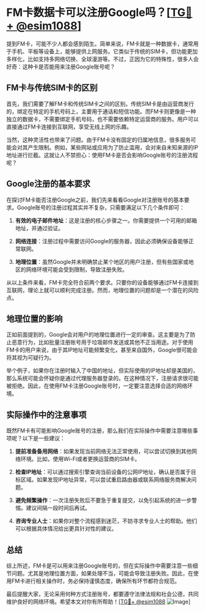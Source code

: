 # FM卡数据卡可以注册Google吗？[[TG💪+ @esim1088](https://t.me/s/esim1088)]

提到FM卡，可能不少人都会感到陌生。简单来说，FM卡就是一种数据卡，通常用于手机、平板等设备上，能够提供上网服务。它类似于传统的SIM卡，但功能更加多样化，比如支持多网络切换、全球漫游等。不过，正因为它的特殊性，很多人会好奇：这种卡是否能用来注册Google账号呢？

## FM卡与传统SIM卡的区别

首先，我们需要了解FM卡和传统SIM卡之间的区别。传统SIM卡是由运营商发行的，绑定在特定的手机号码上，主要用于通话和短信功能。而FM卡则更像是一种独立的数据卡，不需要绑定手机号码，也不需要依赖特定运营商的服务。用户可以直接通过FM卡连接到互联网，享受无线上网的乐趣。

当然，这种灵活性也带来了问题。由于FM卡没有固定的归属地信息，很多服务可能会对其产生限制。例如，某些网站或应用为了防止滥用，会对来自未知来源的IP地址进行拦截。这就让人不禁担心：使用FM卡是否会影响Google账号的注册流程呢？

## Google注册的基本要求

在探讨FM卡能否注册Google之前，我们先来看看Google对注册账号的基本要求。Google账号的注册过程其实并不复杂，只需要满足以下几个条件即可：

1. **有效的电子邮件地址**：这是注册的核心步骤之一。你需要提供一个可用的邮箱地址，并通过验证。
   
2. **网络连接**：注册过程中需要访问Google的服务器，因此必须确保设备能够正常联网。

3. **地理位置**：虽然Google并未明确禁止某个地区的用户注册，但有些国家或地区的网络环境可能会受到限制，导致注册失败。

从以上条件来看，FM卡完全符合前两个要求。只要你的设备能够通过FM卡连接到互联网，理论上就可以顺利完成注册。然而，地理位置的问题却是一个潜在的风险点。

## 地理位置的影响

正如前面提到的，Google会对用户的地理位置进行一定的审查。这主要是为了防止恶意行为，比如批量注册账号用于垃圾邮件发送或其他不正当用途。对于使用FM卡的用户来说，由于其IP地址可能频繁变化，甚至来自国外，Google很可能会将其视为可疑行为。

举个例子，如果你在注册时输入了中国的地址，但实际使用的IP地址却是美国的，那么系统可能会怀疑你是通过代理服务器登录的。在这种情况下，注册请求很可能被拒绝。因此，在使用FM卡注册Google账号时，一定要注意选择合适的网络环境。

## 实际操作中的注意事项

既然FM卡有可能影响Google账号的注册，那么我们在实际操作中需要注意哪些事项呢？以下是一些建议：

1. **提前准备备用网络**：如果发现当前网络无法正常使用，可以尝试切换到其他网络环境。比如，使用Wi-Fi或者更换运营商的SIM卡。

2. **检查IP地址**：可以通过搜索引擎查询当前设备的公网IP地址，确认是否属于目标区域。如果发现IP地址异常，可以尝试重启路由器或联系网络服务商解决问题。

3. **避免频繁操作**：一次注册失败后不要急于重复提交，以免引起系统的进一步警惕。建议间隔一段时间后再试。

4. **咨询专业人士**：如果你对整个流程感到迷茫，不妨寻求专业人士的帮助。他们可以根据具体情况给出更具针对性的建议。

## 总结

综上所述，FM卡是可以用来注册Google账号的，但在实际操作中需要注意一些细节问题。尤其是地理位置方面，如果处理不当，可能会导致注册失败。因此，在使用FM卡进行相关操作时，务必保持谨慎态度，确保所有环节都符合规范。

最后提醒大家，无论采用何种方式注册账号，都要遵守法律法规和社会公德，共同维护良好的网络环境。希望本文对你有所帮助！[[TG💪+ @esim1088](https://t.me/s/esim1088) ![Image](https://i.postimg.cc/4NQfJmqS/Snipaste-2025-05-13-00-14-12.png)]